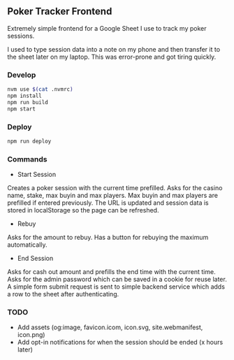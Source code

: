 ## Poker Tracker Frontend

Extremely simple frontend for a Google Sheet I use to track my poker sessions.

I used to type session data into a note on my phone and then transfer it to
the sheet later on my laptop. This was error-prone and got tiring quickly.

### Develop

```sh
nvm use $(cat .nvmrc)
npm install
npm run build
npm start
```

### Deploy

```sh
npm run deploy
```

### Commands

- Start Session

Creates a poker session with the current time prefilled. Asks for the casino
name, stake, max buyin and max players. Max buyin and max players are prefilled
if entered previously. The URL is updated and session data is stored in
localStorage so the page can be refreshed.

- Rebuy

Asks for the amount to rebuy. Has a button for rebuying the maximum
automatically.

- End Session

Asks for cash out amount and prefills the end time with the current time. Asks
for the admin password which can be saved in a cookie for reuse later. A simple
form submit request is sent to simple backend service which adds a row to the
sheet after authenticating.

### TODO

- Add assets (og:image, favicon.icom, icon.svg, site.webmanifest, icon.png)
- Add opt-in notifications for when the session should be ended (x hours later)
